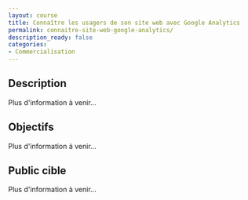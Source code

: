 ```yaml
---
layout: course
title: Connaître les usagers de son site web avec Google Analytics
permalink: connaitre-site-web-google-analytics/
description_ready: false
categories:
- Commercialisation
---
```

## Description
Plus d'information à venir...

## Objectifs
Plus d'information à venir...

## Public cible
Plus d'information à venir...
